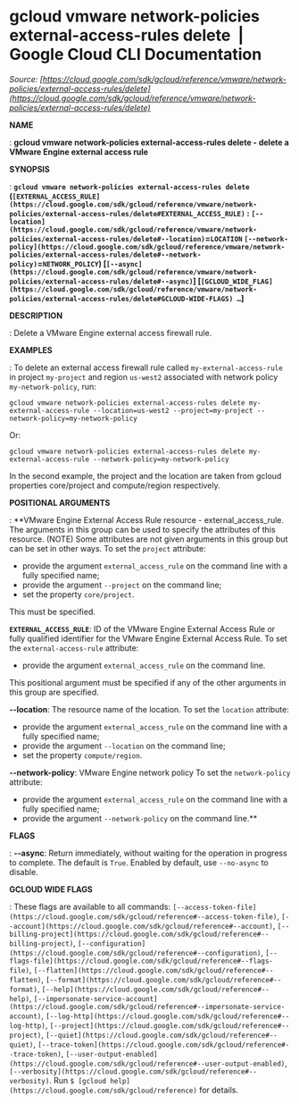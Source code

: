 # gcloud vmware network-policies external-access-rules delete  |  Google Cloud CLI Documentation

*Source: [https://cloud.google.com/sdk/gcloud/reference/vmware/network-policies/external-access-rules/delete](https://cloud.google.com/sdk/gcloud/reference/vmware/network-policies/external-access-rules/delete)*

**NAME**

: **gcloud vmware network-policies external-access-rules delete - delete a VMware Engine external access rule**

**SYNOPSIS**

: **`gcloud vmware network-policies external-access-rules delete` (`[EXTERNAL_ACCESS_RULE](https://cloud.google.com/sdk/gcloud/reference/vmware/network-policies/external-access-rules/delete#EXTERNAL_ACCESS_RULE)` : `[--location](https://cloud.google.com/sdk/gcloud/reference/vmware/network-policies/external-access-rules/delete#--location)`=`LOCATION` `[--network-policy](https://cloud.google.com/sdk/gcloud/reference/vmware/network-policies/external-access-rules/delete#--network-policy)`=`NETWORK_POLICY`) [`[--async](https://cloud.google.com/sdk/gcloud/reference/vmware/network-policies/external-access-rules/delete#--async)`] [`[GCLOUD_WIDE_FLAG](https://cloud.google.com/sdk/gcloud/reference/vmware/network-policies/external-access-rules/delete#GCLOUD-WIDE-FLAGS) …`]**

**DESCRIPTION**

: Delete a VMware Engine external access firewall rule.

**EXAMPLES**

: To delete an external access firewall rule called
`my-external-access-rule` in project `my-project` and
region `us-west2` associated with network policy
`my-network-policy`, run:

```
gcloud vmware network-policies external-access-rules delete my-external-access-rule --location=us-west2 --project=my-project --network-policy=my-network-policy
```

Or:

```
gcloud vmware network-policies external-access-rules delete my-external-access-rule --network-policy=my-network-policy
```

In the second example, the project and the location are taken from gcloud
properties core/project and compute/region respectively.

**POSITIONAL ARGUMENTS**

: **VMware Engine External Access Rule resource - external_access_rule. The
arguments in this group can be used to specify the attributes of this resource.
(NOTE) Some attributes are not given arguments in this group but can be set in
other ways.
To set the `project` attribute:

- provide the argument `external_access_rule` on the command line with
a fully specified name;
- provide the argument `--project` on the command line;
- set the property `core/project`.

This must be specified.

**`EXTERNAL_ACCESS_RULE`**:
ID of the VMware Engine External Access Rule or fully qualified identifier for
the VMware Engine External Access Rule.
To set the `external-access-rule` attribute:

- provide the argument `external_access_rule` on the command line.

This positional argument must be specified if any of the other arguments in this
group are specified.

**--location**:
The resource name of the location.
To set the `location` attribute:

- provide the argument `external_access_rule` on the command line with
a fully specified name;
- provide the argument `--location` on the command line;
- set the property `compute/region`.

**--network-policy**:
VMware Engine network policy
To set the `network-policy` attribute:

- provide the argument `external_access_rule` on the command line with
a fully specified name;
- provide the argument `--network-policy` on the command line.**

**FLAGS**

: **--async**:
Return immediately, without waiting for the operation in progress to complete.
The default is `True`. Enabled by default, use
`--no-async` to disable.

**GCLOUD WIDE FLAGS**

: These flags are available to all commands: `[--access-token-file](https://cloud.google.com/sdk/gcloud/reference#--access-token-file)`,
`[--account](https://cloud.google.com/sdk/gcloud/reference#--account)`, `[--billing-project](https://cloud.google.com/sdk/gcloud/reference#--billing-project)`,
`[--configuration](https://cloud.google.com/sdk/gcloud/reference#--configuration)`,
`[--flags-file](https://cloud.google.com/sdk/gcloud/reference#--flags-file)`,
`[--flatten](https://cloud.google.com/sdk/gcloud/reference#--flatten)`, `[--format](https://cloud.google.com/sdk/gcloud/reference#--format)`, `[--help](https://cloud.google.com/sdk/gcloud/reference#--help)`, `[--impersonate-service-account](https://cloud.google.com/sdk/gcloud/reference#--impersonate-service-account)`,
`[--log-http](https://cloud.google.com/sdk/gcloud/reference#--log-http)`,
`[--project](https://cloud.google.com/sdk/gcloud/reference#--project)`, `[--quiet](https://cloud.google.com/sdk/gcloud/reference#--quiet)`, `[--trace-token](https://cloud.google.com/sdk/gcloud/reference#--trace-token)`, `[--user-output-enabled](https://cloud.google.com/sdk/gcloud/reference#--user-output-enabled)`,
`[--verbosity](https://cloud.google.com/sdk/gcloud/reference#--verbosity)`.
Run `$ [gcloud help](https://cloud.google.com/sdk/gcloud/reference)` for details.